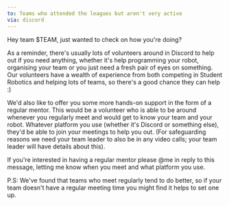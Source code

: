 ```yaml
---
to: Teams who attended the leagues but aren't very active
via: discord
---
```


Hey team $TEAM, just wanted to check on how you're doing?

As a reminder, there's usually lots of volunteers around in Discord to help out
if you need anything, whether it's help programming your robot, organising your
team or you just need a fresh pair of eyes on something. Our volunteers have a
wealth of experience from both competing in Student Robotics and helping lots of
teams, so there's a good chance they can help :)

We'd also like to offer you some more hands-on support in the form of a regular
mentor. This would be a volunteer who is able to be around whenever you
regularly meet and would get to know your team and your robot. Whatever platform
you use (whether it's Discord or something else), they'd be able to join your
meetings to help you out. (For safeguarding reasons we need your team leader to
also be in any video calls; your team leader will have details about this).

If you're interested in having a regular mentor please @me in reply to this
message, letting me know when you meet and what platform you use.

P.S: We've found that teams who meet regularly tend to do better, so if your
team doesn't have a regular meeting time you might find it helps to set one up.
